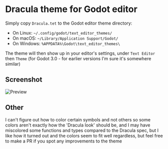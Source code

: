 # Dracula theme for Godot editor

Simply copy `Dracula.tet` to the Godot editor theme directory:

- On Linux: `~/.config/godot/text_editor_themes/`
- On macOS: `~/Library/Application Support/Godot/`
- On Windows: `%APPDATA%\Godot\text_editor_themes\`

The theme will then show up in your editor's settings, under `Text Editor` then `Theme` (for Godot 3.0 - for earlier versions I'm sure it's somewhere similar)

## Screenshot

![Preview](https://i.imgur.com/r8RXVEy.png)

## Other

I can't figure out how to color certain symbols and not others so some colors aren't exactly how the 'Dracula look' should be, and I may have miscolored some functions and types compared to the Dracula spec, but I like how it turned out and the colors seem to fit well regardless, but feel free to make a PR if you spot any improvements to the theme